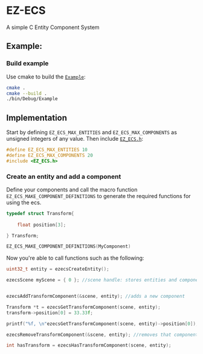# EZ-ECS

A simple C Entity Component System 

## Example:

### Build example

Use cmake to build the [`Example`](https://github.com/MrSinho/EZ-ECS/tree/main/Example/src/Example.c):

```bash
cmake . 
cmake --build .
./bin/Debug/Example
```

## Implementation

Start by defining `EZ_ECS_MAX_ENTITIES` and `EZ_ECS_MAX_COMPONENTS` as unsigned integers of any value. Then include [`EZ_ECS.h`](https://github.com/MrSinho/EZ-ECS/tree/main/EZ-ECS/include/EZ_ECS.h):

```c
#define EZ_ECS_MAX_ENTITIES 10
#define EZ_ECS_MAX_COMPONENTS 20
#include <EZ_ECS.h>
``` 

### Create an entity and add a component

Define your components and call the macro function `EZ_ECS_MAKE_COMPONENT_DEFINITIONS` to generate the required functions for using the ecs. 

```c
typedef struct Transform{
	
	float position[3];

} Transform;

EZ_ECS_MAKE_COMPONENT_DEFINITIONS(MyComponent)
```

Now you're able to call functions such as the following:

```c
uint32_t entity = ezecsCreateEntity();

ezecsScene myScene = { 0 }; //scene handle: stores entities and components


ezecsAddTransformComponent(&scene, entity); //adds a new component

Transform *t = ezecsGetTransformComponent(scene, entity);
transform->position[0] = 33.33f;

printf("%f, \n"ezecsGetTransformComponent(scene, entity)->position[0]);

ezecsRemoveTransformComponent(&scene, entity); //removes that component

int hasTransform = ezecsHasTransformComponent(scene, entity);
```
